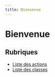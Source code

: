```yaml
---
title: Bienvenue
---
```

# Bienvenue

## Rubriques

- [Liste des actions](actions/index.html)
- [Liste des classes](classes/index.html)